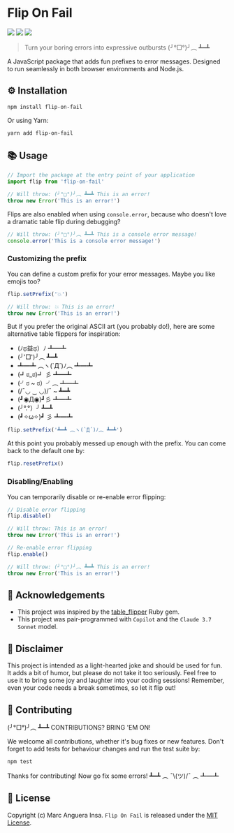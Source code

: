 # Flip On Fail

[![](https://github.com/markets/flip-on-fail/actions/workflows/ci.yml/badge.svg)](https://github.com/markets/flip-on-fail/actions/workflows/ci.yml)
[![](https://img.shields.io/npm/v/flip-on-fail.svg)](https://www.npmjs.com/package/flip-on-fail)
[![](https://qlty.sh/gh/markets/projects/flip-on-fail/maintainability.svg)](https://qlty.sh/gh/markets/projects/flip-on-fail)

> Turn your boring errors into expressive outbursts (╯°□°)╯︵ ┻━┻

A JavaScript package that adds fun prefixes to error messages. Designed to run seamlessly in both browser environments and Node.js.

## ⚙️ Installation

```bash
npm install flip-on-fail
```

Or using Yarn:

```bash
yarn add flip-on-fail
```

## 📚 Usage

```javascript
// Import the package at the entry point of your application
import flip from 'flip-on-fail'

// Will throw: (╯°□°)╯︵ ┻━┻ This is an error!
throw new Error('This is an error!')
```

Flips are also enabled when using `console.error`, because who doesn't love a dramatic table flip during debugging?

```javascript
// Will throw: (╯°□°)╯︵ ┻━┻ This is a console error message!
console.error('This is a console error message!')
```

### Customizing the prefix

You can define a custom prefix for your error messages. Maybe you like emojis too?

```javascript
flip.setPrefix('💥')

// Will throw: 💥 This is an error!
throw new Error('This is an error!')
```

But if you prefer the original ASCII art (you probably do!), here are some alternative table flippers for inspiration:

- (ﾉಥ益ಥ）ﾉ ┻━┻
- (╯'□')╯︵ ┻━┻
- ┻━┻ ︵ヽ(`Д´)ﾉ︵ ┻━┻
- (┛ಠ_ಠ)┛ 彡 ┻━┻
- (╯ರ ~ ರ）╯︵ ┻━┻
- (/¯◡ ‿ ◡)/¯ ~ ┻━┻
- (┛◉Д◉)┛彡 ┻━┻
- (╯°.°）╯ ┻━┻
- (┛✧ω✧)┛ 彡 ┻━┻

```javascript
flip.setPrefix('┻━┻ ︵ヽ(`Д´)ﾉ︵ ┻━┻')
```

At this point you probably messed up enough with the prefix. You can come back to the default one by:

```javascript
flip.resetPrefix()
```

### Disabling/Enabling

You can temporarily disable or re-enable error flipping:

```javascript
// Disable error flipping
flip.disable()

// Will throw: This is an error!
throw new Error('This is an error!')

// Re-enable error flipping
flip.enable()

// Will throw: (╯°□°)╯︵ ┻━┻ This is an error!
throw new Error('This is an error!')
```

## 🙇 Acknowledgements

- This project was inspired by the [table_flipper](https://github.com/iridakos/table_flipper) Ruby gem.
- This project was pair-programmed with `Copilot` and the `Claude 3.7 Sonnet` model.

## 👀 Disclaimer

This project is intended as a light-hearted joke and should be used for fun. It adds a bit of humor, but please do not take it too seriously. Feel free to use it to bring some joy and laughter into your coding sessions! Remember, even your code needs a break sometimes, so let it flip out!

## 🤝 Contributing

(╯°□°)╯︵ ┻━┻ CONTRIBUTIONS? BRING 'EM ON!

We welcome all contributions, whether it's bug fixes or new features. Don't forget to add tests for behaviour changes and run the test suite by:

```bash
npm test
```

Thanks for contributing! Now go fix some errors! ┻━┻ ︵ ¯\\(ツ)/¯ ︵ ┻━┻

## 📜 License

Copyright (c) Marc Anguera Insa. `Flip On Fail` is released under the [MIT License](LICENSE).
